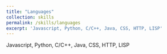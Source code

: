 ```yaml
---
title: "Languages"
collection: skills
permalink: /skills/languages
excerpt: 'Javascript, Python, C/C++, Java, CSS, HTTP, LISP'
---
```

Javascript, Python, C/C++, Java, CSS, HTTP, LISP
